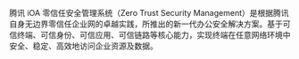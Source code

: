 腾讯 iOA 零信任安全管理系统（Zero Trust Security Management）是根据腾讯自身无边界零信任企业网的卓越实践，所推出的新一代办公安全解决方案。基于可信终端、可信身份、可信应用、可信链路等核心能力，实现终端在任意网络环境中安全、稳定、高效地访问企业资源及数据。